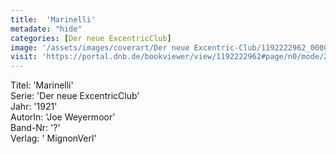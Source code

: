 ```yaml
---
title:  'Marinelli'
metadate: "hide"
categories: [Der neue ExcentricClub]
image: '/assets/images/coverart/Der neue Excentric-Club/1192222962_00000010.jpg'
visit: 'https://portal.dnb.de/bookviewer/view/1192222962#page/n0/mode/2up'
---
```

Titel: 'Marinelli' <br>
Serie: 'Der neue ExcentricClub' <br>
Jahr: '1921' <br>
AutorIn: 'Joe Weyermoor' <br>
Band-Nr: '?' <br>
Verlag: ' MignonVerl'